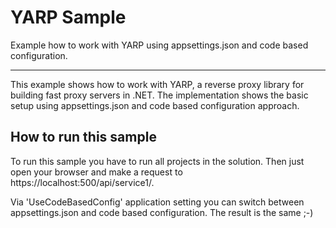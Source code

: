 # YARP Sample

Example how to work with YARP using appsettings.json and code based configuration.

-----------------------------------

This example shows how to work with YARP, a reverse proxy library for building fast proxy servers in .NET. The implementation shows the basic setup using appsettings.json and code based configuration approach. 

## How to run this sample

To run this sample you have to run all projects in the solution.
Then just open your browser and make a request to https://localhost:500/api/service1/. 

Via 'UseCodeBasedConfig' application setting you can switch between appsettings.json and code based configuration.
The result is the same ;-)